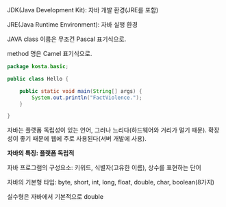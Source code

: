 JDK(Java Development Kit): 자바 개발 환경(JRE를 포함)

JRE(Java Runtime Environment): 자바 실행 환경

JAVA class 이름은 무조건 Pascal 표기식으로.

method 명은 Camel 표기식으로.

```Java
package kosta.basic;

public class Hello {

	public static void main(String[] args) {
		System.out.println("FactViolence.");
	}

}
```

자바는 플랫폼 독립성이 있는 언어, 그러나 느리다(하드웨어와 거리가 멀기 때문). 확장성이 좋기 때문에 웹에 주로 사용된다(서버 개발에 사용).

**자바의 특징: 플랫폼 독립적**

자바 프로그램의 구성요소: 키워드, 식별자(고유한 이름), 상수를 표현하는 단어

자바의 기본형 타입: byte, short, int, long, float, double, char, boolean(8가지)

실수형은 자바에서 기본적으로 double